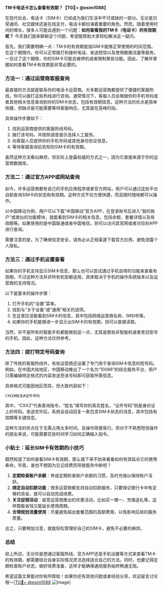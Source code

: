 **TM卡电话卡怎么查看有效期？【TG💪+ @esim1088】**

在现代社会，电话卡（SIM卡）已经成为我们生活中不可或缺的一部分。无论是日常通讯、社交媒体还是在线支付，电话卡都扮演着重要的角色。然而，随着使用时间的增长，很多人可能会遇到一个问题：**如何查看我的TM卡（电话卡）的有效期呢？** 今天我们就来聊聊这个问题，希望能帮助大家轻松解决这一疑问。

首先，我们需要明确一点：TM卡的有效期是指SIM卡能够正常使用的时间范围。在这个期限内，你可以正常拨打和接听电话、发送短信以及使用数据流量等服务。一旦过了这个期限，你的SIM卡可能会被停机或者限制某些功能。因此，了解并掌握如何查看TM卡有效期是非常必要的。

### 方法一：通过运营商客服查询

最直接的方法就是联系你的电话卡运营商。大多数运营商都提供了便捷的客服热线，你可以拨打这些热线进行咨询。通常情况下，客服人员会根据你的手机号码或者其他相关信息查询到你的SIM卡状态，包括有效期信息。这种方法的优点是简单快捷，但缺点是可能需要等待客服响应，尤其是在高峰时段。

具体操作步骤如下：

1. 找到运营商提供的客服热线号码。
2. 拨打该号码，并按照语音提示选择人工服务。
3. 向客服人员提供你的手机号码或其他身份验证信息。
4. 等待客服查询后告知你SIM卡的有效期。

虽然这种方法看似麻烦，但实际上是最权威的方式之一，因为它直接来源于你的运营商数据库。

### 方法二：通过官方APP或网站查询

如今，许多运营商都有自己的手机应用程序或者官方网站，用户可以通过这些平台自助查询SIM卡的状态和有效期。这种方式不仅方便快捷，而且随时随地都可以操作。

以中国移动为例，用户可以下载“中国移动”官方APP，在登录账号后进入“我的账户”或类似的功能模块，就能看到SIM卡的相关信息，包括余额、套餐详情以及有效期等。如果使用的是中国联通或者中国电信，则可以访问其官网或者对应的APP进行查询。

需要注意的是，为了确保信息安全，请务必从正规渠道下载官方应用，避免泄露个人隐私。

### 方法三：通过手机设置查看

如果你的手机支持显示SIM卡信息，那么也可以尝试通过手机自带的功能来查看有效期。不过这种方法并非所有机型都适用，具体取决于手机的操作系统版本以及运营商的支持情况。

以下是基本的操作步骤：

1. 打开手机的“设置”菜单。
2. 找到与“关于设备”或“通用”相关的选项。
3. 在这里应该能看到SIM卡的信息，其中包括网络运营商名称、IMSI号等。
4. 如果你的手机能够进一步显示出SIM卡的有效期，则可以直接读取。

当然，并不是所有的智能手机都能做到这一点，尤其是那些非智能机或者老旧型号的手机。因此，这种方法仅供参考。

### 方法四：拨打特定号码查询

除了传统的客服热线外，有些运营商还设置了专门用于查询SIM卡信息的短号码。例如，在中国大陆地区，中国移动推出了一个名为“10086”的综合服务平台，用户只需编辑特定格式的内容发送至该号码即可获取所需信息。

具体格式可能因地区而异，但大致内容如下：
```
CXXZ#姓名#证件号码
```
其中，“CXXZ”代表查询指令，“姓名”填写你的真实姓名，“证件号码”则是身份证上的号码。发送完毕后，系统会自动回复一条包含SIM卡状态的消息，其中包括有效期等关键信息。

这种方法的优点在于无需占用太多时间，且操作简便易行。但对于不熟悉短信操作的朋友来说，可能需要花些时间学习如何正确输入指令。

### 小贴士：延长SIM卡有效期的小技巧

既然知道了如何查看SIM卡有效期，那么接下来不妨来看看如何有效延长它的使用寿命。毕竟，谁也不想因为忘记续费而导致服务中断吧？

1. **定期检查账户余额**：养成定期检查账户余额的习惯，及时充值以保持账户活跃。
2. **绑定自动扣款功能**：很多运营商都支持自动扣款服务，只要保证银行卡中有足够的资金，就可以自动完成续费。
3. **关注促销活动**：留意运营商推出的优惠活动，比如买一赠一、充值送礼等，这样既能省钱又能延长使用周期。
4. **合理规划流量使用**：尽量避免超出套餐范围的高额费用，以免影响后续的服务质量。

总之，只要稍加注意，就能轻松管理好自己的SIM卡，避免不必要的麻烦。

### 总结

综上所述，无论你是想通过客服热线、官方APP还是手机设置等方式来查看TM卡的有效期，都需要结合自身实际情况灵活选择适合自己的方法。同时，也要记得定期检查账户状态，做好续费准备，这样才能确保通信服务始终畅通无阻。

希望这篇文章能对你有所帮助！如果你还有其他问题或者经验分享，欢迎留言讨论哦～[[TG💪+ @esim1088](https://t.me/s/esim1088) ![Image](https://i.postimg.cc/4NQfJmqS/Snipaste-2025-05-13-00-14-12.png)]